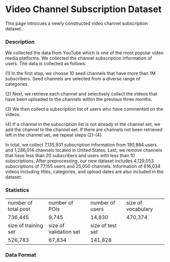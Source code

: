 # Video Channel Subscription Dataset
This page introcues a newly constructed video channel subscription dataset.

### Description
We collected the data from YouTube which is one of the most popular video media platforms. We collected the channel subscription information of users. The data is collected as follows:

(1) In the first step, we choose 10 seed channels that have more than 1M subscribers. Seed channels are selected from a diverse range of categories.

(2) Next, we retrieve each channel and selectively collect the videos that have been uploaded to the channels within the previous three months.

(3) We then collect a subscription list of users who have commented on the videos.

(4) If a channel in the subscription list is not already in the channel set, we add the channel to the channel set.
If there are channels not been retrieved left in the channel set, we repeat steps (2)-(4).

In total, we collect 7,135,931 subscription information from 190,884 users and 1,286,014 channels located in United States. Last, we remove channels that have less than 20 subscribers and users with less than 10 subscriptions. After preprocessing, our new dataset includes 4,129,053 subscriptions of 77,155 users and 25,050 channels. Information of 616,034 videos including titles, categories, and upload dates are also included in the dataset.

### Statistics
<table style="align=center;">
<tr><td>number of total post</td><td>number of POIs</td><td>number of users</td><td>size of vocabulary</td></tr>
<tr><td>736,445</td><td>9,745</td><td>14,830</td><td>470,374</td></tr>
<tr><td>size of training set</td><td>size of validation set</td><td>size of test set</td></tr>
<tr><td>526,783</td><td>67,834</td><td>141,828</td></tr>
</table>

### Data Format
